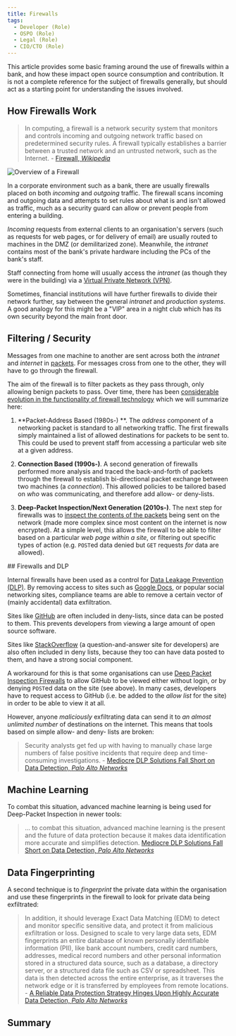 ```yaml
---
title: Firewalls
tags: 
  - Developer (Role)
  - OSPO (Role)
  - Legal (Role)
  - CIO/CTO (Role)
---
```


This article provides some basic framing around the use of firewalls within a bank, and how these impact open source consumption and contribution.  It is not a complete reference for the subject of firewalls generally, but should act as a starting point for understanding the issues involved.

## How Firewalls Work

> In computing, a firewall is a network security system that monitors and controls incoming and outgoing network traffic based on predetermined security rules. A firewall typically establishes a barrier between a trusted network and an untrusted network, such as the Internet.  - [Firewall, _Wikipedia_](https://en.wikipedia.org/wiki/Firewall_(computing))

![Overview of a Firewall](/img/bok/firewall.png)

In a corporate environment such as a bank, there are usually firewalls placed on both _incoming_ and _outgoing_ traffic.  The firewall scans incoming and outgoing data and attempts to set rules about what is and isn't allowed as traffic, much as a security guard can allow or prevent people from entering a building.

_Incoming_ requests from external clients to an organisation's servers (such as requests for web pages, or for delivery of email) are usually routed to machines in the DMZ (or demilitarized zone).   Meanwhile, the _intranet_ contains most of the bank's private hardware including the PCs of the bank's staff.  

Staff connecting from home will usually access the _intranet_ (as though they were in the building) via a [Virtual Private Network (VPN)](https://en.wikipedia.org/wiki/Virtual_private_network).

Sometimes, financial institutions will have further firewalls to divide their network further, say between the general _intranet_ and _production systems_.  A good analogy for this might be a "VIP" area in a night club which has its own security beyond the main front door.

## Filtering / Security

Messages from one machine to another are sent across both the _intranet_ and _internet_ in [packets](https://en.wikipedia.org/wiki/Internet_Protocol).  For messages cross from one to the other, they will have to go through the firewall.

The aim of the firewall is to filter packets as they pass through, only allowing benign packets to pass.  Over time, there has been [considerable evolution in the functionality of firewall technology](https://en.wikipedia.org/wiki/Firewall_(computing)) which we will summarize here:

1.  **Packet-Address Based (1980s-) **. The _address_ component of a networking packet is standard to all networking traffic.  The first firewalls simply maintained a list of allowed destinations for packets to be sent to.   This could be used to prevent staff from accessing a particular web site at a given address.
    
2.  **Connection Based (1990s-)**.  A second generation of firewalls performed more analysis and traced the back-and-forth of packets through the firewall to establish bi-directional packet exchange between two machines (a _connection_).  This allowed policies to be tailored based on _who_ was communicating, and therefore add allow- or deny-lists.

3.  **Deep-Packet Inspection/Next Generation (2010s-)**.  The next step for firewalls was to [inspect the contents of the packets](https://en.wikipedia.org/wiki/Deep_packet_inspection) being sent on the network (made more complex since most content on the internet is now encrypted).  At a simple level, this allows the firewall to be able to filter based on a particular _web page within a site_, or filtering out specific types of action (e.g. `POST`ed data denied but `GET` requests _for_ data are allowed).    

## Firewalls and DLP

Internal firewalls have been used as a control for [Data Leakage Prevention (DLP)](../Activities/Level-3/Data-Leakage-Prevention).  By removing access to sites such as [Google Docs](https://docs.google.com), or popular social networking sites, compliance teams are able to remove a certain vector of (mainly accidental) data exfiltration.  

Sites like [GitHub](https://github.com) are often included in deny-lists, since data can be posted to them.  This prevents developers from viewing a large amount of open source software.  

Sites like [StackOverflow](https://stackoverflow.com) (a question-and-answer site for developers) are also often included in deny lists, because they too can have data posted to them, and have a strong social component.

A workaround for this is that some organisations can use [Deep Packet Inspection Firewalls](https://en.wikipedia.org/wiki/Deep_packet_inspection) to allow GitHub to be viewed either without login, or by denying `POST`ed data on the site (see above).  In many cases, developers have to request access to GitHub (i.e. be added to the _allow list_ for the site) in order to be able to view it at all.

However, anyone _maliciously_ exfiltrating data can send it to _an almost unlimited number_ of destinations on the internet.  This means that tools based on simple allow- and deny- lists are broken:

> Security analysts get fed up with having to manually chase large numbers of false positive incidents that require deep and time-consuming investigations. - [Mediocre DLP Solutions Fall Short on Data Detection, _Palo Alto Networks_](https://www.paloaltonetworks.com/blog/network-security/mediocre-dlp_solutions-fall-short-on-data-detection/)

## Machine Learning

To combat this situation, advanced machine learning is being used for Deep-Packet Inspection in newer tools:

> ... to combat this situation, advanced machine learning is the present and the future of data protection because it makes data identification more accurate and simplifies detection.  [Mediocre DLP Solutions Fall Short on Data Detection, _Palo Alto Networks_](https://www.paloaltonetworks.com/blog/network-security/mediocre-dlp_solutions-fall-short-on-data-detection/)

## Data Fingerprinting

A second technique is to _fingerprint_ the private data within the organisation and use these fingerprints in the firewall to look for private data being exfiltrated:

> In addition, it should leverage Exact Data Matching (EDM) to detect and monitor specific sensitive data, and protect it from malicious exfiltration or loss. Designed to scale to very large data sets, EDM fingerprints an entire database of known personally identifiable information (PII), like bank account numbers, credit card numbers, addresses, medical record numbers and other personal information stored in a structured data source, such as a database, a directory server, or a structured data file such as CSV or spreadsheet. This data is then detected across the entire enterprise, as it traverses the network edge or it is transferred by employees from remote locations. - [A Reliable Data Protection Strategy Hinges Upon Highly Accurate Data Detection, _Palo Alto Networks_](https://www.paloaltonetworks.com/blog/network-security/a-reliable-data-protection-strategy-hinges-upon-highly-accurate-data-detection/)

## Summary







